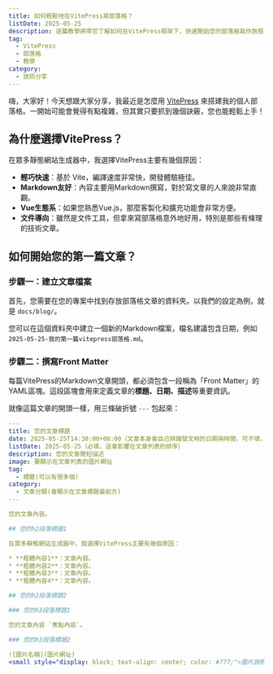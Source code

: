 ```yaml
---
title: 如何輕鬆地在VitePress寫部落格？
listDate: 2025-05-25
description: 這篇教學將帶您了解如何在VitePress框架下，快速開始您的部落格寫作旅程，並分享一些實用的技巧。
tag:
  - VitePress
  - 部落格
  - 教學
category:
  - 技術分享
---
```


嗨，大家好！今天想跟大家分享，我最近是怎麼用 [VitePress](https://vitepress.dev/) 來搭建我的個人部落格。一開始可能會覺得有點複雜，但其實只要抓到幾個訣竅，您也能輕鬆上手！

## 為什麼選擇VitePress？

在眾多靜態網站生成器中，我選擇VitePress主要有幾個原因：

* **輕巧快速**：基於 Vite，編譯速度非常快，開發體驗極佳。
* **Markdown友好**：內容主要用Markdown撰寫，對於寫文章的人來說非常直觀。
* **Vue生態系**：如果您熟悉Vue.js，那麼客製化和擴充功能會非常方便。
* **文件導向**：雖然是文件工具，但拿來寫部落格意外地好用，特別是那些有條理的技術文章。

## 如何開始您的第一篇文章？

### 步驟一：建立文章檔案

首先，您需要在您的專案中找到存放部落格文章的資料夾。以我們的設定為例，就是 `docs/blog/`。

您可以在這個資料夾中建立一個新的Markdown檔案，檔名建議包含日期，例如 `2025-05-25-我的第一篇vitepress部落格.md`。

### 步驟二：撰寫Front Matter

每篇VitePress的Markdown文章開頭，都必須包含一段稱為「Front Matter」的YAML區塊。這段區塊會用來定義文章的**標題、日期、描述**等重要資訊。

就像這篇文章的開頭一樣，用三條破折號 `---` 包起來：

```yaml
---
title: 您的文章標題
date: 2025-05-25T14:30:00+08:00（文章本身會自己辨識發文時的日期與時間，可不填，不填時請將此項直接刪除，建議僅在需要時填寫）
listDate: 2025-05-25（必填，這會影響在文章列表的排序）
description: 您的文章簡短描述
image: 要顯示在文章列表的圖片網址
tag:
  - 標籤(可以有很多個)
category:
  - 文章分類(會顯示在文章標題最前方)
---

您的文章內容。

## 您的h2段落標題1

在眾多靜態網站生成器中，我選擇VitePress主要有幾個原因：

* **粗體內容1**：文章內容。
* **粗體內容2**：文章內容。
* **粗體內容3**：文章內容。
* **粗體內容4**：文章內容。

## 您的h2段落標題2

### 您的h3段落標題1

您的文章內容 `焦點內容`。

### 您的h3段落標題2

![圖片名稱](圖片網址)
<small style="display: block; text-align: center; color: #777;">圖片說明。</small>
```
